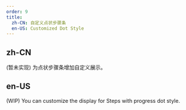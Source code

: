 ```yaml
---
order: 9
title:
  zh-CN: 自定义点状步骤条
  en-US: Customized Dot Style
---
```


## zh-CN

(暂未实现) 为点状步骤条增加自定义展示。

## en-US

(WIP) You can customize the display for Steps with progress dot style.